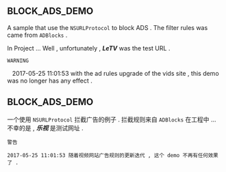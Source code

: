 ## BLOCK_ADS_DEMO

A sample that use the `NSURLProtocol` to block ADS .
The filter rules was came from `ADBlocks` .

In Project ... Well , unfortunately , _**LeTV**_ was the test URL .

`WARNING`

    2017-05-25 11:01:53 with the ad rules upgrade of the vids site , this demo was no longer has any effect .

## BLOCK_ADS_DEMO

一个使用 `NSURLProtocol` 拦截广告的例子 . 拦截规则来自 `ADBlocks`
在工程中 ... 不幸的是 , _**乐视**_ 是测试网址 .

`警告`

    2017-05-25 11:01:53 随着视频网站广告规则的更新迭代 , 这个 demo 不再有任何效果了 .
